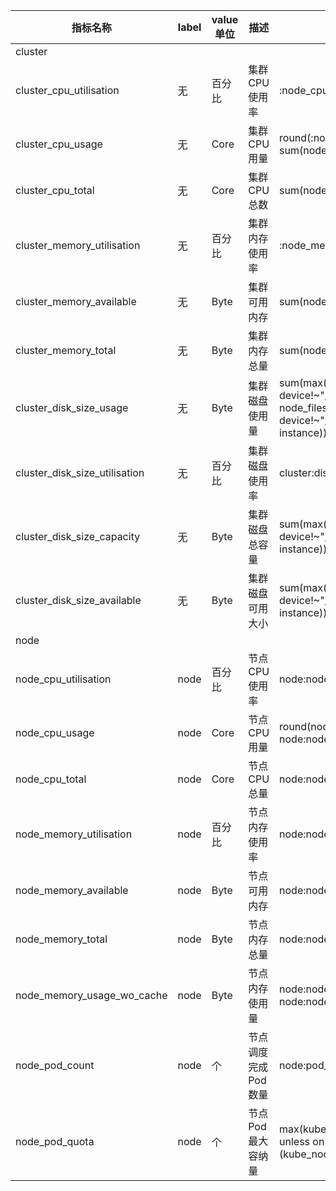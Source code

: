| 指标名称  | label | value单位 | 描述 | promql |
|  ---- | ---- | ---- | ---- | ---- |
| cluster |
| cluster_cpu_utilisation | 无 | 百分比 | 集群CPU使用率 | :node_cpu_utilisation:avg1m |
| cluster_cpu_usage | 无 | Core | 集群CPU用量 | round(:node_cpu_utilisation:avg1m * sum(node:node_num_cpu:sum), 0.001) |
| cluster_cpu_total | 无 | Core | 集群CPU总数 | sum(node:node_num_cpu:sum) |
| cluster_memory_utilisation | 无 | 百分比 | 集群内存使用率 | :node_memory_utilisation: |
| cluster_memory_available | 无 | Byte | 集群可用内存 | sum(node:node_memory_bytes_available:sum) |
| cluster_memory_total | 无 | Byte | 集群内存总量 | sum(node:node_memory_bytes_total:sum) |
| cluster_disk_size_usage | 无 | Byte | 集群磁盘使用量 | sum(max(node_filesystem_size_bytes{device=~"/dev/.*", device!~"/dev/loop\\d+", job="node-exporter"} - node_filesystem_avail_bytes{device=~"/dev/.*", device!~"/dev/loop\\d+", job="node-exporter"}) by (device, instance)) |
| cluster_disk_size_utilisation | 无 | 百分比 | 集群磁盘使用率 | cluster:disk_utilization:ratio |
| cluster_disk_size_capacity | 无 | Byte | 集群磁盘总容量 | sum(max(node_filesystem_size_bytes{device=~"/dev/.*", device!~"/dev/loop\\d+", job="node-exporter"}) by (device, instance)) |
| cluster_disk_size_available | 无 | Byte | 集群磁盘可用大小 | sum(max(node_filesystem_avail_bytes{device=~"/dev/.*", device!~"/dev/loop\\d+", job="node-exporter"}) by (device, instance)) |
| node |
| node_cpu_utilisation | node| 百分比 | 节点 CPU 使用率 | node:node_cpu_utilisation:avg1m{$1} |
| node_cpu_usage | node| Core | 节点 CPU 用量 | round(node:node_cpu_utilisation:avg1m{$1} * node:node_num_cpu:sum{$1}, 0.001) |
| node_cpu_total | node | Core | 节点 CPU 总量 | node:node_num_cpu:sum{$1} |
| node_memory_utilisation | node| 百分比 | 节点内存使用率 | node:node_memory_utilisation:{$1} |
| node_memory_available | node| Byte | 节点可用内存 | node:node_memory_bytes_available:sum{$1} |
| node_memory_total | node| Byte | 节点内存总量 | node:node_memory_bytes_total:sum{$1} |
| node_memory_usage_wo_cache | node| Byte | 节点内存使用量 | node:node_memory_bytes_total:sum{$1} - node:node_memory_bytes_available:sum{$1} |
| node_pod_count | node| 个 | 节点调度完成 Pod 数量 | node:pod_count:sum{$1} |
| node_pod_quota | node | 个 | 节点 Pod 最大容纳量| max(kube_node_status_capacity{resource="pods",$1}) by (node) unless on (node) (kube_node_status_condition{condition="Ready",status=~"unknown|false"} > 0) |